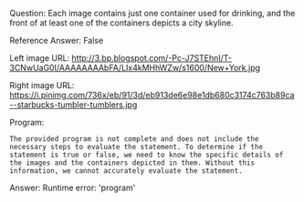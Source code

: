 Question: Each image contains just one container used for drinking, and the front of at least one of the containers depicts a city skyline.

Reference Answer: False

Left image URL: http://3.bp.blogspot.com/-Pc-J7STEhnI/T-3CNwUaG0I/AAAAAAAAbFA/LIx4kMHhWZw/s1600/New+York.jpg

Right image URL: https://i.pinimg.com/736x/eb/91/3d/eb913de6e98e1db680c3174c763b89ca--starbucks-tumbler-tumblers.jpg

Program:

```
The provided program is not complete and does not include the necessary steps to evaluate the statement. To determine if the statement is true or false, we need to know the specific details of the images and the containers depicted in them. Without this information, we cannot accurately evaluate the statement.
```
Answer: Runtime error: 'program'

